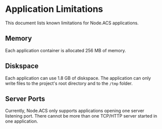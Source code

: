 # Application Limitations

This document lists known limitations for Node.ACS applications.

## Memory

Each application container is allocated 256 MB of memory.

## Diskspace

Each application can use 1.8 GB of diskspace.  The application can only write files to the project's
root directory and to the `/tmp` folder.

## Server Ports

Currently, Node.ACS only supports applications opening one server listening
port. There cannot be more than one TCP/HTTP server started in one
application.